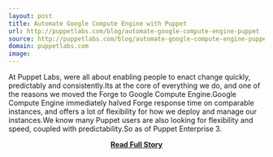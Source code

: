 ```yaml
---
layout: post
title: Automate Google Compute Engine with Puppet
url: http://puppetlabs.com/blog/automate-google-compute-engine-puppet
source: http://puppetlabs.com/blog/automate-google-compute-engine-puppet
domain: puppetlabs.com
image: 
---
```


<p>At Puppet Labs, were all about enabling people to enact change quickly, predictably and consistently.Its at the core of everything we do, and one of the reasons we moved the Forge to Google Compute Engine.Google Compute Engine immediately halved Forge response time on comparable instances, and offers a lot of flexibility for how we deploy and manage our instances.We know many Puppet users are also looking for flexibility and speed, coupled with predictability.So as of Puppet Enterprise 3.</p>
<center><p><a href="http://puppetlabs.com/blog/automate-google-compute-engine-puppet" style='padding:25px; font-sze:18px; font-weight: bold;'>Read Full Story</a></p></center>
